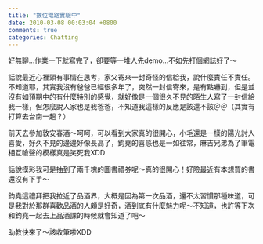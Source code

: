 ```yaml
---
title: "數位電路實驗中"
date: 2010-03-08 00:03:04 +0800
comments: true
categories: Chatting
---
```

<p>好無聊&hellip;作業一下就寫完了，卻要等一堆人先demo&hellip;不如先打個網誌好了～</p><p>話說最近心裡頭有事情在思考，家父寄來一封奇怪的信給我，說什麼責任不責任。不知道耶，其實我沒有爸爸已經很多年了，突然一封信寄來，是有點嚇到，但是並沒有如預期中的有什麼特別的感覺，就好像是一個很久不見的陌生人寫了一封信給我一樣，但怎麼說人家也是我爸爸，不知道我這樣的反應是該還不該＠＠（其實有打算去台南一趟？）</p><p>前天去參加敦安春酒～呵呵，可以看到大家真的很開心，小毛還是一樣的陽光討人喜愛，好久不見的邊邊好像長高了，鈞堯的喜感也是一如往常，麻吉兄弟為了筆電相互嗆聲的模樣真是笑死我XDD</p><p>話說摸彩我可是抽到了兩千塊的圖書禮券呢～真的很開心！好險最近有本想買的書還沒有下手～</p><p>鈞堯這禮拜把我拉近了品酒界，大概是因為第一次品酒，還不太習慣那種味道，可是我對於那群喜歡品酒的人頗是好奇，酒到底有什麼魅力呢～不知道，也許等下次和鈞堯一起去上品酒課的時候就會知道了吧～</p><p>助教快來了～該收筆啦XDD</p>
